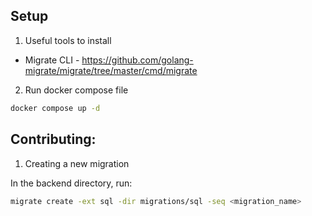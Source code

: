 ## Setup

1. Useful tools to install

- Migrate CLI - https://github.com/golang-migrate/migrate/tree/master/cmd/migrate

2. Run docker compose file

```bash
docker compose up -d
```

## Contributing:

1. Creating a new migration

In the backend directory, run:

```bash
migrate create -ext sql -dir migrations/sql -seq <migration_name>
```
